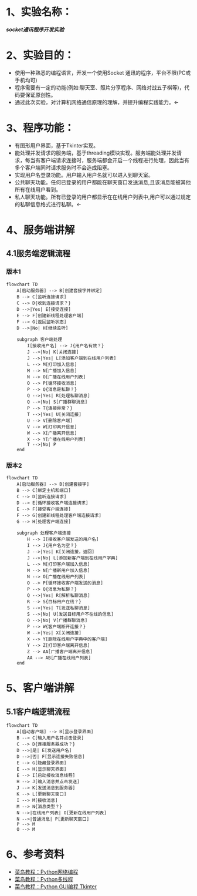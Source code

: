 # 1、实验名称：
***socket通讯程序开发实验***

# 2、实验目的：
* 使用一种熟悉的编程语言，开发一个使用Socket 通讯的程序，平台不限(PC或手机均可)
* 程序需要有一定的功能(例如:聊天室、照片分享程序、网络对战五子棋等)，代码要保证原创性。
* 通过此次实验，对计算机网络通信原理的理解，并提升编程实践能力。←

# 3、程序功能：
* 有图形用户界面，基于Tkinter实现。
* 能处理并发请求的服务端，基于threading模块实现。服务端能处理并发请求，每当有客户端请求连接时，服务端都会开启一个线程进行处理，因此当有多个客户端同时请求服务时不会造成阻塞。
* 实现用户名登录功能。用户输入用户名就可以进入到聊天室。
* 公共聊天功能。任何已登录的用户都能在聊天窗口发送消息,且该消息能被其他所有在线用户看到。
* 私人聊天功能。所有已登录的用户都显示在在线用户列表中,用户可以通过规定的私聊信息格式进行私聊。←

# 4、服务端讲解
## 4.1服务端逻辑流程
### 版本1
```mermaid
flowchart TD
    A[启动服务器] --> B[创建套接字并绑定]
    B --> C[监听连接请求]
    C --> D{收到连接请求？}
    D -->|Yes| E[接受连接]
    E --> F[创建新线程处理客户端]
    F --> G[返回监听状态]
    D -->|No| H[继续监听]

    subgraph 客户端处理
        I[接收用户名] --> J{用户名有效？}
        J -->|No| K[关闭连接]
        J -->|Yes| L[添加客户端到在线用户列表]
        L --> M[打印加入信息]
        M --> N[广播加入信息]
        N --> O[广播在线用户列表]
        O --> P[循环接收消息]
        P --> Q{消息是私聊？}
        Q -->|Yes| R[处理私聊消息]
        Q -->|No| S[广播群聊消息]
        P --> T{连接异常？}
        T -->|Yes| U[关闭连接]
        U --> V[删除客户端]
        V --> W[打印离开信息]
        W --> X[广播离开信息]
        X --> Y[广播在线用户列表]
        T -->|No| P
    end
```
### 版本2
```mermaid
flowchart TD
    A[启动服务器] --> B[创建套接字]
    B --> C[绑定主机和端口]
    C --> D[监听连接请求]
    D --> E[循环接收客户端连接请求]
    E --> F[接受客户端连接]
    F --> G[创建新线程处理客户端连接请求]
    G --> H[处理客户端连接]

    subgraph 处理客户端连接
        H --> I[接收客户端发送的用户名]
        I --> J{用户名为空？}
        J -->|Yes| K[关闭连接，返回]
        J -->|No| L[添加新客户端到在线用户字典]
        L --> M[打印客户端加入信息]
        M --> N[广播新用户加入信息]
        N --> O[广播在线用户列表]
        O --> P[循环接收客户端发送的消息]
        P --> Q{消息为私聊？}
        Q -->|Yes| R[解析私聊消息]
        R --> S{目标用户在线？}
        S -->|Yes| T[发送私聊消息]
        S -->|No| U[发送目标用户不在线的信息]
        Q -->|No| V[广播群聊消息]
        P --> W{客户端断开连接？}
        W -->|Yes| X[关闭连接]
        X --> Y[删除在线用户字典中的客户端]
        Y --> Z[打印客户端离开信息]
        Z --> AA[广播客户端离开信息]
        AA --> AB[广播在线用户列表]
    end
```






# 5、客户端讲解
## 5.1客户端逻辑流程
```mermaid
flowchart TD
    A[启动客户端] --> B[显示登录界面]
    B --> C[输入用户名并点击登录]
    C --> D{连接服务器成功？}
    D -->|是| E[发送用户名]
    D -->|否| F[显示连接失败信息]
    E --> G[隐藏登录界面]
    E --> H[显示聊天界面]
    E --> I[启动接收消息线程]
    H --> J[输入消息并点击发送]
    J --> K[发送消息到服务器]
    K --> L[更新聊天窗口]
    I --> M[接收消息]
    M --> N{消息类型？}
    N -->|在线用户列表| O[更新在线用户列表]
    N -->|普通消息| P[更新聊天窗口]
    P --> M
    O --> M
```








# 6、参考资料
* [菜鸟教程：Python网络编程](https://www.runoob.com/python/python-socket.html)
* [菜鸟教程：Python多线程](https://www.runoob.com/python/python-multithreading.html)
* [菜鸟教程：Python GUI编程 Tkinter](https://www.runoob.com/python/python-gui-tkinter.html)


  

